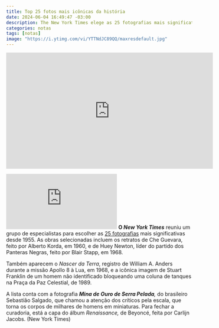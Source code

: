 ```yaml
---
title: Top 25 fotos mais icônicas da história
date: 2024-06-04 16:49:47 -03:00
description: The New York Times elege as 25 fotografias mais significativas desde 1955.
categories: notas
tags: [notas]
image: "https://i.ytimg.com/vi/YTTNdJC89QQ/maxresdefault.jpg"
---
```


<iframe width="560" height="315" src="https://www.youtube.com/embed/YTTNdJC89QQ?si=Fj8LZg0Hj3Q39RDx" title="YouTube video player" frameborder="0" allow="accelerometer; autoplay; clipboard-write; encrypted-media; gyroscope; picture-in-picture; web-share" referrerpolicy="strict-origin-when-cross-origin" allowfullscreen></iframe>

![O New York Times reuniu um grupo de especialistas para escolher as 25 fotografias mais significativas desde 1955](https://www.canalmeio.com.br/templates_news/thumbnail.php?id=O+New+York+Times+reuniu+um+grupo+de+especialistas+para+escolher+as+25+fotografias+mais+significativas+desde+1955)
**O  _New York Times_**  reuniu um grupo de especialistas para escolher as  [25 fotografias](https://www.nytimes.com/2024/06/03/t-magazine/photography-robert-frank-gordon-parks.html)  mais significativas desde 1955. As obras selecionadas incluem os retratos de Che Guevara, feito por Alberto Korda, em 1960, e de Huey Newton, líder do partido dos Panteras Negras, feito por Blair Stapp, em 1968. 

Também aparecem o  _Nascer da Terra_, registro de William A. Anders durante a missão Apollo 8 à Lua, em 1968, e a icônica imagem de Stuart Franklin de um homem não identificado bloqueando uma coluna de tanques na Praça da Paz Celestial, de 1989. 

A lista conta com a fotografia  _**Mina de Ouro de Serra Pelada**,_  do brasileiro Sebastião Salgado, que chamou a atenção dos críticos pela escala, que torna os corpos de milhares de homens em miniaturas. Para fechar a curadoria, está a capa do álbum  _Renaissance,_  de Beyoncé, feita por Carlijn Jacobs. (New York Times)
